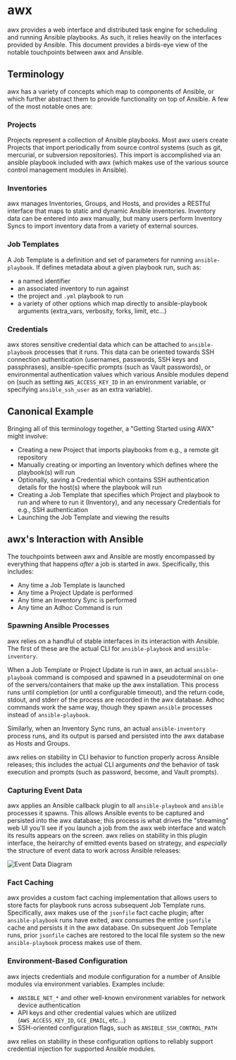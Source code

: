 # awx
awx provides a web interface and distributed task engine for scheduling and
running Ansible playbooks.  As such, it relies heavily on the interfaces
provided by Ansible.  This document provides a birds-eye view of the notable
touchpoints between awx and Ansible.

## Terminology
awx has a variety of concepts which map to components of Ansible, or
which further abstract them to provide functionality on top of Ansible.  A few
of the most notable ones are:

### Projects
Projects represent a collection of Ansible playbooks.  Most awx users create
Projects that import periodically from source control systems (such as git,
mercurial, or subversion repositories).  This import is accomplished via an
ansible playbook included with awx (which makes use of the various source
control management modules in Ansible).

### Inventories
awx manages Inventories, Groups, and Hosts, and provides a RESTful interface
that maps to static and dynamic Ansible inventories.  Inventory data can
be entered into awx manually, but many users perform Inventory Syncs to import
inventory data from a variety of external sources.

### Job Templates
A Job Template is a definition and set of parameters for running
`ansible-playbook`.  If defines metadata about a given playbook run, such as:

* a named identifier
* an associated inventory to run against
* the project and `.yml` playbook to run
* a variety of other options which map directly to ansible-playbook
  arguments (extra_vars, verbosity, forks, limit, etc...)

### Credentials
awx stores sensitive credential data which can be attached to `ansible-playbook`
processes that it runs.  This data can be oriented towards SSH connection
authentication (usernames, passwords, SSH keys and passphrases),
ansible-specific prompts (such as Vault passwords), or environmental
authentication values which various Ansible modules depend on (such as setting
`AWS_ACCESS_KEY_ID` in an environment variable, or specifying
`ansible_ssh_user` as an extra variable).

## Canonical Example
Bringing all of this terminology together, a "Getting Started using AWX" might
involve:

* Creating a new Project that imports playbooks from e.g., a remote git repository
* Manually creating or importing an Inventory which defines where the playbook(s) will run
* Optionally, saving a Credential which contains SSH authentication details for
  the host(s) where the playbook will run
* Creating a Job Template that specifies which Project and playbook to run and
  where to run it (Inventory), and any necessary Credentials for e.g., SSH
  authentication
* Launching the Job Template and viewing the results

## awx's Interaction with Ansible
The touchpoints between awx and Ansible are mostly encompassed by
everything that happens *after* a job is started in awx.  Specifically, this
includes:

* Any time a Job Template is launched
* Any time a Project Update is performed
* Any time an Inventory Sync is performed
* Any time an Adhoc Command is run

### Spawning Ansible Processes
awx relies on a handful of stable interfaces in its interaction with Ansible.
The first of these are the actual CLI for `ansible-playbook` and
`ansible-inventory`.

When a Job Template or Project Update is run in awx, an actual
`ansible-playbook` command is composed and spawned in a pseudoterminal on one
of the servers/containers that make up the awx installation.  This process runs
until completion (or until a configurable timeout), and the return code,
stdout, and stderr of the process are recorded in the awx database.  Adhoc
commands work the same way, though they spawn `ansible` processes instead of
`ansible-playbook`.

Similarly, when an Inventory Sync runs, an actual `ansible-inventory` process
runs, and its output is parsed and persisted into the awx database as Hosts and
Groups.

awx relies on stability in CLI behavior to function properly across Ansible
releases; this includes the actual CLI arguments _and_ the behavior of task
execution and prompts (such as password, become, and Vault prompts).

### Capturing Event Data
awx applies an Ansible callback plugin to all `ansible-playbook` and `ansible`
processes it spawns.  This allows Ansible events to be captured and persisted
into the awx database; this process is what drives the "streaming" web UI
you'll see if you launch a job from the awx web interface and watch its results
appears on the screen.  awx relies on stability in this plugin interface, the
heirarchy of emitted events based on strategy, and _especially_ the structure
of event data to work across Ansible releases:

![Event Data Diagram](https://user-images.githubusercontent.com/722880/35641610-ae7f1dea-068e-11e8-84fb-0f96043d53e4.png)

### Fact Caching
awx provides a custom fact caching implementation that allows users to store
facts for playbook runs across subsequent Job Template runs.  Specifically, awx
makes use of the `jsonfile` fact cache plugin;  after `ansible-playbook` runs
have exited, awx consumes the entire `jsonfile` cache and persists it in the
awx database.  On subsequent Job Template runs, prior `jsonfile` caches are
restored to the local file system so the new `ansible-playbook` process makes
use of them.

### Environment-Based Configuration
awx injects credentials and module configuration for a number of Ansible
modules via environment variables.  Examples include:

* `ANSIBLE_NET_*` and other well-known environment variables for network device authentication
* API keys and other credential values which are utilized
  (`AWS_ACCESS_KEY_ID`, `GCE_EMAIL`, etc...)
* SSH-oriented configuration flags, such as `ANSIBLE_SSH_CONTROL_PATH`

awx relies on stability in these configuration options to reliably support
credential injection for supported Ansible modules.
